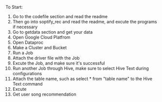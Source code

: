 To Start: 

1. Go to the codefile section and read the readme
2. Then go into soptify_rec and read the readme, and excute the programs if necessary
3. Go to getdata section and get your data
4. Open Google Cloud Platfrom
5. Open Dataproc
6. Make a Cluster and Bucket
7. Run a Job
8. Attach the driver file with the Job
9. Excute the Job, and make sure it's successful
10. Run another Job through Hive, make sure to select Hive Text during configurations
11. Attach the table name, such as select * from "table name" to the Hive Text command
12. Excute
13. Get user song recommendation
